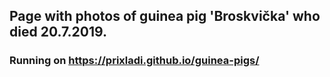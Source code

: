 ## Page with photos of guinea pig 'Broskvička' who died 20.7.2019.
### Running on https://prixladi.github.io/guinea-pigs/
